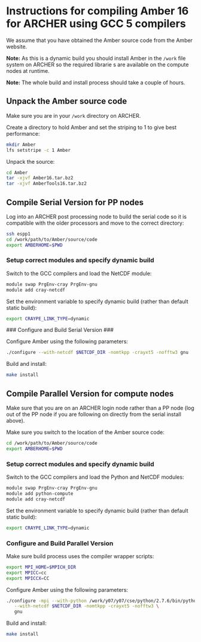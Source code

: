 Instructions for compiling Amber 16 for ARCHER using GCC 5 compilers
====================================================================

We assume that you have obtained the Amber source code from the Amber website.

__Note:__ As this is a dynamic build you should install Amber in the 
`/work` file system on ARCHER so the required librarie s are available on 
the compute nodes at runtime.

__Note:__ The whole build and install process should take a couple of 
hours.

Unpack the Amber source code
----------------------------

Make sure you are in your `/work` directory on ARCHER.

Create a directory to hold Amber and set the striping to 1 to give best 
performance:

```bash
mkdir Amber
lfs setstripe -c 1 Amber
```

Unpack the source:

```bash
cd Amber
tar -xjvf Amber16.tar.bz2
tar -xjvf AmberTools16.tar.bz2
```

Compile Serial Version for PP nodes
-----------------------------------

Log into an ARCHER post processing node to build the serial code so it
is compatible with the older processors and move to the correct 
directory:

```bash
ssh espp1
cd /work/path/to/Amber/source/code
export AMBERHOME=$PWD
```

### Setup correct modules and specify dynamic build ###

Switch to the GCC compilers and load the NetCDF module: 

```bash
module swap PrgEnv-cray PrgEnv-gnu
module add cray-netcdf
```

Set the environment variable to specify dynamic build (rather than default
static build):

```bash
export CRAYPE_LINK_TYPE=dynamic
```

### Configure and Build Serial Version ###

Configure Amber using the following parameters:

```bash
./configure --with-netcdf $NETCDF_DIR -nomtkpp -crayxt5 -nofftw3 gnu
```

Build and install:

```bash
make install
```

Compile Parallel Version for compute  nodes
-------------------------------------------

Make sure that you are on an ARCHER login node rather than a PP node (log
out of the PP node if you are following on directly from the serial
install above).

Make sure you switch to the location of the Amber source code:

```bash
cd /work/path/to/Amber/source/code
export AMBERHOME=$PWD
```

### Setup correct modules and specify dynamic build ###

Switch to the GCC compilers and load the Python and NetCDF modules:

```bash
module swap PrgEnv-cray PrgEnv-gnu
module add python-compute
module add cray-netcdf
```

Set the environment variable to specify dynamic build (rather than default
static build):

```bash
export CRAYPE_LINK_TYPE=dynamic
```

### Configure and Build Parallel Version ###

Make sure build process uses the compiler wrapper scripts:

```bash
export MPI_HOME=$MPICH_DIR
export MPICC=cc
export MPICCX=CC
```

Configure Amber using the following parameters:

```bash
./configure -mpi --with-python /work/y07/y07/cse/python/2.7.6/bin/python2.7 \
   --with-netcdf $NETCDF_DIR -nomtkpp -crayxt5 -nofftw3 \
   gnu
```

Build and install:

```bash
make install
```

